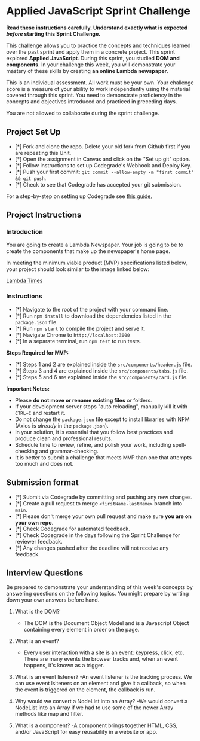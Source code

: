 # Applied JavaScript Sprint Challenge

**Read these instructions carefully. Understand exactly what is expected _before_ starting this Sprint Challenge.**

This challenge allows you to practice the concepts and techniques learned over the past sprint and apply them in a concrete project. This sprint explored **Applied JavaScript**. During this sprint, you studied **DOM and components**. In your challenge this week, you will demonstrate your mastery of these skills by creating **an online Lambda newspaper**.

This is an individual assessment. All work must be your own. Your challenge score is a measure of your ability to work independently using the material covered through this sprint. You need to demonstrate proficiency in the concepts and objectives introduced and practiced in preceding days.

You are not allowed to collaborate during the sprint challenge.

## Project Set Up

- [*] Fork and clone the repo. Delete your old fork from Github first if you are repeating this Unit.
- [*] Open the assignment in Canvas and click on the "Set up git" option.
- [*] Follow instructions to set up Codegrade's Webhook and Deploy Key.
- [*] Push your first commit: `git commit --allow-empty -m "first commit" && git push`.
- [*] Check to see that Codegrade has accepted your git submission.

For a step-by-step on setting up Codegrade see [this guide.](https://www.notion.so/lambdaschool/Submitting-an-assignment-via-Code-Grade-A-Step-by-Step-Walkthrough-07bd65f5f8364e709ecb5064735ce374)

## Project Instructions

### Introduction

You are going to create a Lambda Newspaper. Your job is going to be to create the components that make up the newspaper's home page.

In meeting the minimum viable product (MVP) specifications listed below, your project should look similar to the image linked below:

[Lambda Times](https://tk-assets.lambdaschool.com/cac4803c-6e8f-4846-be0e-b20d82a34a73_lambda-times.png)

### Instructions

- [*] Navigate to the root of the project with your command line.
- [*] Run `npm install` to download the dependencies listed in the `package.json` file.
- [*] Run `npm start` to compile the project and serve it.
- [*] Navigate Chrome to `http://localhost:3000`
- [*] In a separate terminal, run `npm test` to run tests.

**Steps Required for MVP:**

- [*] Steps 1 and 2 are explained inside the `src/components/header.js` file.
- [*] Steps 3 and 4 are explained inside the `src/components/tabs.js` file.
- [*] Steps 5 and 6 are explained inside the `src/components/card.js` file.

**Important Notes:**

- Please **do not move or rename existing files** or folders.
- If your development server stops "auto reloading", manually kill it with `CTRL+C` and restart it.
- Do not change the `package.json` file except to install libraries with NPM (Axios is _already_ in the `package.json`).
- In your solution, it is essential that you follow best practices and produce clean and professional results.
- Schedule time to review, refine, and polish your work, including spell-checking and grammar-checking.
- It is better to submit a challenge that meets MVP than one that attempts too much and does not.

## Submission format

- [*] Submit via Codegrade by committing and pushing any new changes.
- [*] Create a pull request to merge `<firstName-lastName>` branch into `main`.
- [*] Please don't merge your own pull request and make sure **you are on your own repo**.
- [*] Check Codegrade for automated feedback.
- [*] Check Codegrade in the days following the Sprint Challenge for reviewer feedback.
- [*] Any changes pushed after the deadline will not receive any feedback.

## Interview Questions

Be prepared to demonstrate your understanding of this week's concepts by answering questions on the following topics. You might prepare by writing down your own answers before hand.

1. What is the DOM?

   - The DOM is the Document Object Model and is a Javascript Object containing every element in order on the page.

2. What is an event?

   - Every user interaction with a site is an event: keypress, click, etc. There are many events the browser tracks and, when an event happens, it's known as a trigger.

3. What is an event listener?
   -An event listener is the tracking process. We can use event lsiteners on an element and give it a callback, so when the event is triggered on the element, the callback is run.

4. Why would we convert a NodeList into an Array?
   -We would convert a NodeList into an Array if we had to use some of the newer Array methods like map and filter.

5. What is a component?
   -A component brings together HTML, CSS, and/or JavaScript for easy reusability in a website or app.
